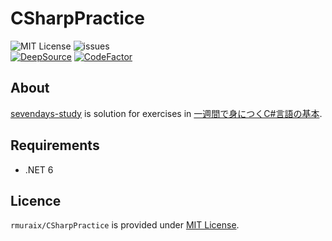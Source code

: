 # CSharpPractice
![MIT License](https://img.shields.io/github/license/rmuraix/CSharpPractice)
![issues](https://img.shields.io/github/issues/rmuraix/CSharpPractice)  
[![DeepSource](https://deepsource.io/gh/rmuraix/CSharpPractice.svg/?label=active+issues&show_trend=true&token=N4JqM1dPUd4GkVMV7F92tjm7)](https://deepsource.io/gh/rmuraix/CSharpPractice/?ref=repository-badge) 
[![CodeFactor](https://www.codefactor.io/repository/github/rmuraix/csharppractice/badge)](https://www.codefactor.io/repository/github/rmuraix/csharppractice)  
## About
[sevendays-study](./src/sevendays-study/) is solution for exercises in [一週間で身につくC#言語の基本](https://csharp.sevendays-study.com/).  
## Requirements
- .NET 6
## Licence
`rmuraix/CSharpPractice` is provided under [MIT License](./LICENSE).